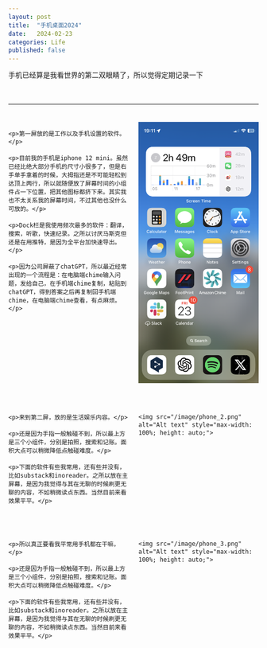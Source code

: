 ```yaml
---
layout: post
title:  "手机桌面2024"
date:   2024-02-23
categories: Life
published: false
---
```


手机已经算是我看世界的第二双眼睛了，所以觉得定期记录一下

<div style="height: 1.5em; width: 100%;"></div>

---

<div style="height: 1.5em; width: 100%;"></div>


<div style="display: flex;">
  <div style="flex: 1; padding-right: 10px;">
    <!-- Content for the first column goes here -->
	
	<p>第一屏放的是工作以及手机设置的软件。</p>
	
	<p>目前我的手机是iphone 12 mini。虽然已经比绝大部分手机的尺寸小很多了，但是右手单手拿着的时候，大拇指还是不可能轻松到达顶上两行，所以就随便放了屏幕时间的小组件占一下位置，把其他图标都挤下来。其实我也不太关系我的屏幕时间，不过其他也没什么可放的。</p>
	
	<p>Dock栏是我使用频次最多的软件：翻译，搜索，听歌，快速纪录。之所以讨厌马斯克但还是在用推特，是因为全平台加快速导出。</p>
	
	<p>因为公司屏蔽了chatGPT，所以最近经常出现的一个流程是：在电脑端chime输入问题，发给自己，在手机端chime复制，粘贴到chatGPT，得到答案之后再复制回手机端chime，在电脑端chime查看，有点麻烦。</p>
	
		
  </div>
  <div style="flex: 1; padding-left: 10px;">
    <!-- Content for the second column goes here -->
    <img src="/image/phone_1.png" alt="Alt text" style="max-width: 100%; height: auto;">
	
	
  </div>
</div>

<div style="height: 3em; width: 100%;"></div>

<div style="display: flex;">
  <div style="flex: 1; padding-right: 10px;">
    <!-- Content for the first column goes here -->	
	
	<p>来到第二屏，放的是生活娱乐内容。</p>
	
	<p>还是因为手指一般触碰不到，所以最上方是三个小组件，分别是拍照，搜索和记账。面积大点可以稍微降低点触碰难度。</p>
	
	<p>下面的软件有些我常用，还有些并没有，比如substack和inoreader。之所以放在主屏幕，是因为我觉得与其在无聊的时候刷更无聊的内容，不如稍微读点东西。当然目前来看效果平平。</p>
		
	
  </div>
  <div style="flex: 1; padding-left: 10px;">
    <!-- Content for the second column goes here -->
	
	<img src="/image/phone_2.png" alt="Alt text" style="max-width: 100%; height: auto;">
	
  </div>
</div>

<div style="height: 3em; width: 100%;"></div>

<div style="display: flex;">
  <div style="flex: 1; padding-right: 10px;">
    <!-- Content for the first column goes here -->	
	
	<p>所以真正要看我平常用手机都在干嘛，</p>
	
	<p>还是因为手指一般触碰不到，所以最上方是三个小组件，分别是拍照，搜索和记账。面积大点可以稍微降低点触碰难度。</p>
	
	<p>下面的软件有些我常用，还有些并没有，比如substack和inoreader。之所以放在主屏幕，是因为我觉得与其在无聊的时候刷更无聊的内容，不如稍微读点东西。当然目前来看效果平平。</p>
		
	
  </div>
  <div style="flex: 1; padding-left: 10px;">
    <!-- Content for the second column goes here -->
	
	<img src="/image/phone_3.png" alt="Alt text" style="max-width: 100%; height: auto;">
  </div>
</div>



